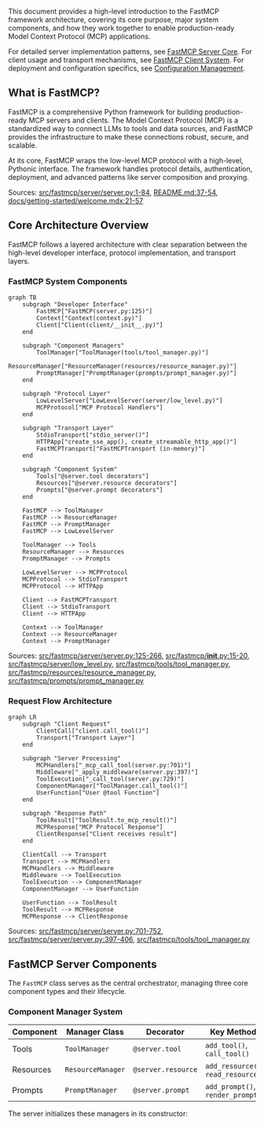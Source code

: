This document provides a high-level introduction to the FastMCP framework architecture, covering its core purpose, major system components, and how they work together to enable production-ready Model Context Protocol (MCP) applications.

For detailed server implementation patterns, see [FastMCP Server Core](#2). For client usage and transport mechanisms, see [FastMCP Client System](#3). For deployment and configuration specifics, see [Configuration Management](#7).

## What is FastMCP?

FastMCP is a comprehensive Python framework for building production-ready MCP servers and clients. The Model Context Protocol (MCP) is a standardized way to connect LLMs to tools and data sources, and FastMCP provides the infrastructure to make these connections robust, secure, and scalable.

At its core, FastMCP wraps the low-level MCP protocol with a high-level, Pythonic interface. The framework handles protocol details, authentication, deployment, and advanced patterns like server composition and proxying.

Sources: [src/fastmcp/server/server.py:1-84](), [README.md:37-54](), [docs/getting-started/welcome.mdx:21-57]()

## Core Architecture Overview

FastMCP follows a layered architecture with clear separation between the high-level developer interface, protocol implementation, and transport layers.

### FastMCP System Components

```mermaid
graph TB
    subgraph "Developer Interface"
        FastMCP["FastMCP(server.py:125)"]
        Context["Context(context.py)"]
        Client["Client(client/__init__.py)"]
    end
    
    subgraph "Component Managers"
        ToolManager["ToolManager(tools/tool_manager.py)"]
        ResourceManager["ResourceManager(resources/resource_manager.py)"]
        PromptManager["PromptManager(prompts/prompt_manager.py)"]
    end
    
    subgraph "Protocol Layer"
        LowLevelServer["LowLevelServer(server/low_level.py)"]
        MCPProtocol["MCP Protocol Handlers"]
    end
    
    subgraph "Transport Layer"
        StdioTransport["stdio_server()"]
        HTTPApp["create_sse_app(), create_streamable_http_app()"]
        FastMCPTransport["FastMCPTransport (in-memory)"]
    end
    
    subgraph "Component System"
        Tools["@server.tool decorators"]
        Resources["@server.resource decorators"]
        Prompts["@server.prompt decorators"]
    end
    
    FastMCP --> ToolManager
    FastMCP --> ResourceManager
    FastMCP --> PromptManager
    FastMCP --> LowLevelServer
    
    ToolManager --> Tools
    ResourceManager --> Resources
    PromptManager --> Prompts
    
    LowLevelServer --> MCPProtocol
    MCPProtocol --> StdioTransport
    MCPProtocol --> HTTPApp
    
    Client --> FastMCPTransport
    Client --> StdioTransport
    Client --> HTTPApp
    
    Context --> ToolManager
    Context --> ResourceManager
    Context --> PromptManager
```

Sources: [src/fastmcp/server/server.py:125-266](), [src/fastmcp/__init__.py:15-20](), [src/fastmcp/server/low_level.py](), [src/fastmcp/tools/tool_manager.py](), [src/fastmcp/resources/resource_manager.py](), [src/fastmcp/prompts/prompt_manager.py]()

### Request Flow Architecture

```mermaid
graph LR
    subgraph "Client Request"
        ClientCall["client.call_tool()"]
        Transport["Transport Layer"]
    end
    
    subgraph "Server Processing"
        MCPHandlers["_mcp_call_tool(server.py:701)"]
        Middleware["_apply_middleware(server.py:397)"]
        ToolExecution["_call_tool(server.py:729)"]
        ComponentManager["ToolManager.call_tool()"]
        UserFunction["User @tool Function"]
    end
    
    subgraph "Response Path"
        ToolResult["ToolResult.to_mcp_result()"]
        MCPResponse["MCP Protocol Response"]
        ClientResponse["Client receives result"]
    end
    
    ClientCall --> Transport
    Transport --> MCPHandlers
    MCPHandlers --> Middleware
    Middleware --> ToolExecution
    ToolExecution --> ComponentManager
    ComponentManager --> UserFunction
    
    UserFunction --> ToolResult
    ToolResult --> MCPResponse
    MCPResponse --> ClientResponse
```

Sources: [src/fastmcp/server/server.py:701-752](), [src/fastmcp/server/server.py:397-406](), [src/fastmcp/tools/tool_manager.py]()

## FastMCP Server Components

The `FastMCP` class serves as the central orchestrator, managing three core component types and their lifecycle.

### Component Manager System

| Component | Manager Class | Decorator | Key Methods |
|-----------|---------------|-----------|-------------|
| Tools | `ToolManager` | `@server.tool` | `add_tool()`, `call_tool()` |
| Resources | `ResourceManager` | `@server.resource` | `add_resource()`, `read_resource()` |
| Prompts | `PromptManager` | `@server.prompt` | `add_prompt()`, `render_prompt()` |

The server initializes these managers in its constructor:

```python